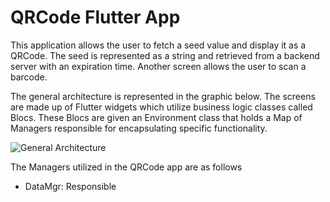 # QRCode Flutter App

This application allows the user to fetch a seed value and display it as a QRCode.  The seed
is represented as a string and retrieved from a backend server with an expiration time.  Another
screen allows the user to scan a barcode.

The general architecture is represented in the graphic below.  The screens are made up of Flutter
widgets which utilize business logic classes called Blocs.  These Blocs are given an Environment class
that holds a Map of Managers responsible for encapsulating specific functionality.


![General Architecture](https://github.com/mmaitlen/mobile-test/blob/master/docs/qrcode_architecture.png)

The Managers utilized in the QRCode app are as follows
- DataMgr: Responsible
